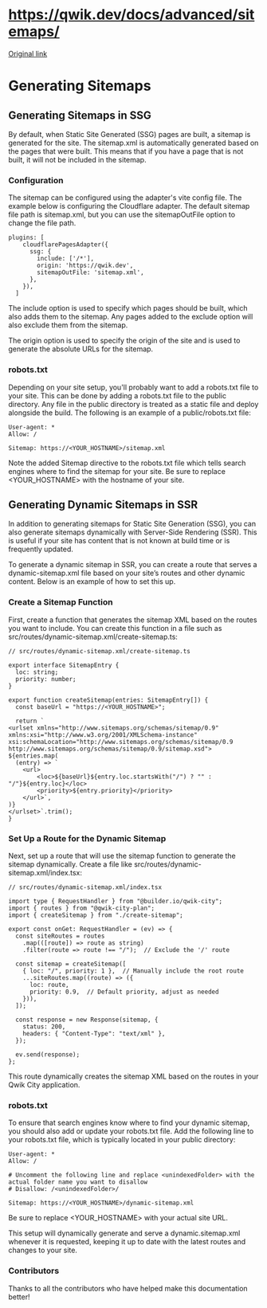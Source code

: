 # https://qwik.dev/docs/advanced/sitemaps/

[Original link](https://qwik.dev/docs/advanced/sitemaps/)

# Generating Sitemaps

## Generating Sitemaps in SSG

By default, when Static Site Generated (SSG) pages are built, a sitemap is generated for the site. The sitemap.xml is automatically generated based on the pages that were built. This means that if you have a page that is not built, it will not be included in the sitemap.

### Configuration

The sitemap can be configured using the adapter's vite config file. The example below is configuring the Cloudflare adapter. The default sitemap file path is sitemap.xml, but you can use the sitemapOutFile option to change the file path.

```
plugins: [
    cloudflarePagesAdapter({
      ssg: {
        include: ['/*'],
        origin: 'https://qwik.dev',
        sitemapOutFile: 'sitemap.xml',
      },
    }),
  ]
```

The include option is used to specify which pages should be built, which also adds them to the sitemap. Any pages added to the exclude option will also exclude them from the sitemap.

The origin option is used to specify the origin of the site and is used to generate the absolute URLs for the sitemap.

### robots.txt

Depending on your site setup, you'll probably want to add a robots.txt file to your site. This can be done by adding a robots.txt file to the public directory. Any file in the public directory is treated as a static file and deploy alongside the build. The following is an example of a public/robots.txt file:

```
User-agent: *
Allow: /
 
Sitemap: https://<YOUR_HOSTNAME>/sitemap.xml
```

Note the added Sitemap directive to the robots.txt file which tells search engines where to find the sitemap for your site. Be sure to replace <YOUR_HOSTNAME> with the hostname of your site.

## Generating Dynamic Sitemaps in SSR

In addition to generating sitemaps for Static Site Generation (SSG), you can also generate sitemaps dynamically with Server-Side Rendering (SSR). This is useful if your site has content that is not known at build time or is frequently updated.

To generate a dynamic sitemap in SSR, you can create a route that serves a dynamic-sitemap.xml file based on your site’s routes and other dynamic content. Below is an example of how to set this up.

### Create a Sitemap Function

First, create a function that generates the sitemap XML based on the routes you want to include. You can create this function in a file such as src/routes/dynamic-sitemap.xml/create-sitemap.ts:

```
// src/routes/dynamic-sitemap.xml/create-sitemap.ts
 
export interface SitemapEntry {
  loc: string;
  priority: number;
}
 
export function createSitemap(entries: SitemapEntry[]) {
  const baseUrl = "https://<YOUR_HOSTNAME>";
 
  return `
<urlset xmlns="http://www.sitemaps.org/schemas/sitemap/0.9" xmlns:xsi="http://www.w3.org/2001/XMLSchema-instance" xsi:schemaLocation="http://www.sitemaps.org/schemas/sitemap/0.9 http://www.sitemaps.org/schemas/sitemap/0.9/sitemap.xsd">
${entries.map(
  (entry) => `
    <url>
        <loc>${baseUrl}${entry.loc.startsWith("/") ? "" : "/"}${entry.loc}</loc>
        <priority>${entry.priority}</priority>
    </url>`,
)}
</urlset>`.trim();
}
```

### Set Up a Route for the Dynamic Sitemap

Next, set up a route that will use the sitemap function to generate the sitemap dynamically. Create a file like src/routes/dynamic-sitemap.xml/index.tsx:

```
// src/routes/dynamic-sitemap.xml/index.tsx
 
import type { RequestHandler } from "@builder.io/qwik-city";
import { routes } from "@qwik-city-plan";
import { createSitemap } from "./create-sitemap";
 
export const onGet: RequestHandler = (ev) => {
  const siteRoutes = routes
    .map(([route]) => route as string)
    .filter(route => route !== "/");  // Exclude the '/' route
 
  const sitemap = createSitemap([
    { loc: "/", priority: 1 },  // Manually include the root route
    ...siteRoutes.map((route) => ({
      loc: route,
      priority: 0.9,  // Default priority, adjust as needed
    })),
  ]);
 
  const response = new Response(sitemap, {
    status: 200,
    headers: { "Content-Type": "text/xml" },
  });
 
  ev.send(response);
};
```

This route dynamically creates the sitemap XML based on the routes in your Qwik City application.

### robots.txt

To ensure that search engines know where to find your dynamic sitemap, you should also add or update your robots.txt file. Add the following line to your robots.txt file, which is typically located in your public directory:

```
User-agent: *
Allow: /
 
# Uncomment the following line and replace <unindexedFolder> with the actual folder name you want to disallow
# Disallow: /<unindexedFolder>/
 
Sitemap: https://<YOUR_HOSTNAME>/dynamic-sitemap.xml
```

Be sure to replace <YOUR_HOSTNAME> with your actual site URL.

This setup will dynamically generate and serve a dynamic.sitemap.xml whenever it is requested, keeping it up to date with the latest routes and changes to your site.

### Contributors

Thanks to all the contributors who have helped make this documentation better!
